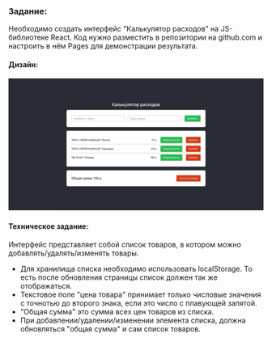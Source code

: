 ### Задание:
Необходимо создать интерфейс "Калькулятор расходов" на JS-библиотеке React. Код нужно разместить в репозитории на github.com и настроить в нём Pages для демонстрации результата. 

#### Дизайн:
![Дизайн](./design.jpg)

#### Техническое задание:

Интерфейс представляет собой список товаров, в котором можно добавлять/удалять/изменять товары.

- Для хранилища списка необходимо использовать localStorage. То есть после обновления страницы список должен так же отображаться.
- Текстовое поле "цена товара" принимает только числовые значения с точнотью до второго знака, если это число с плавующей запятой.
- "Общая сумма" это сумма всех цен товаров из списка.
- При добавлении/удалении/изменении элемента списка, должна обновляться "общая сумма" и сам список товаров.

